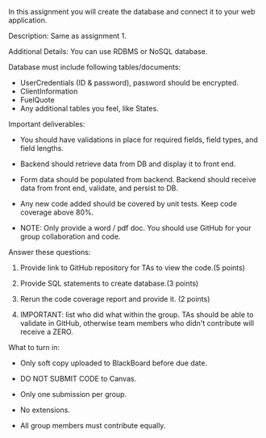 In this assignment you will create the database and connect it to your web application.

Description:
Same as assignment 1.

Additional Details:
You can use RDBMS or NoSQL database.

Database must include following tables/documents:

- UserCredentials (ID & password), password should be encrypted.
- ClientInformation
- FuelQuote
- Any additional tables you feel, like States.

Important deliverables:

- You should have validations in place for required fields, field types, and field lengths.
- Backend should retrieve data from DB and display it to front end.
- Form data should be populated from backend. Backend should receive data from front end, validate, and persist to DB.
- Any new code added should be covered by unit tests. Keep code coverage above 80%.

- NOTE: Only provide a word / pdf doc. You should use GitHub for your group collaboration and code.

Answer these questions:

1. Provide link to GitHub repository for TAs to view the code.(5 points)

2. Provide SQL statements to create database.(3 points)
3. Rerun the code coverage report and provide it. (2 points)

4. IMPORTANT: list who did what within the group. TAs should be able to validate in GitHub, otherwise team members who didn't contribute will receive a ZERO.

What to turn in:

- Only soft copy uploaded to BlackBoard before due date.
- DO NOT SUBMIT CODE to Canvas.

- Only one submission per group.
- No extensions.
- All group members must contribute equally.
